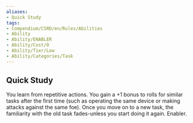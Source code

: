 ```yaml
---
aliases:
- Quick Study
tags:
- Compendium/CSRD/en/Rules/Abilities
- Ability
- Ability/ENABLER
- Ability/Cost/0
- Ability/Tier/Low
- Ability/Categories/Task
---
```


  
## Quick Study  
You learn from repetitive actions. You gain a +1 bonus to rolls for similar tasks after the first time (such as operating the same device or making attacks against the same foe). Once you move on to a new task, the familiarity with the old task fades-unless you start doing it again. Enabler.